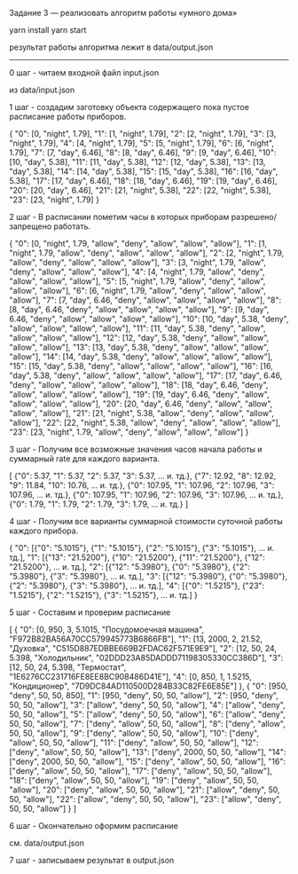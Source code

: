 Задание 3 — реализовать алгоритм работы «умного дома»

yarn install
yarn start 

результат работы алгоритма лежит в data/output.json

--------------------------------

0 шаг - читаем входной файл input.json

из data/input.json

1 шаг - создадим заготовку объекта содержащего пока пустое расписание работы приборов.

{
  "0": [0, "night", 1.79],
  "1": [1, "night", 1.79],
  "2": [2, "night", 1.79],
  "3": [3, "night", 1.79],
  "4": [4, "night", 1.79],
  "5": [5, "night", 1.79],
  "6": [6, "night", 1.79],
  "7": [7, "day", 6.46],
  "8": [8, "day", 6.46],
  "9": [9, "day", 6.46],
  "10": [10, "day", 5.38],
  "11": [11, "day", 5.38],
  "12": [12, "day", 5.38],
  "13": [13, "day", 5.38],
  "14": [14, "day", 5.38],
  "15": [15, "day", 5.38],
  "16": [16, "day", 5.38],
  "17": [17, "day", 6.46],
  "18": [18, "day", 6.46],
  "19": [19, "day", 6.46],
  "20": [20, "day", 6.46],
  "21": [21, "night", 5.38],
  "22": [22, "night", 5.38],
  "23": [23, "night", 1.79]
}

2 шаг - В расписании пометим часы в которых приборам разрешено/запрещено работать.

{
  "0": [0, "night", 1.79, "allow", "deny", "allow", "allow", "allow"],
  "1": [1, "night", 1.79, "allow", "deny", "allow", "allow", "allow"],
  "2": [2, "night", 1.79, "allow", "deny", "allow", "allow", "allow"],
  "3": [3, "night", 1.79, "allow", "deny", "allow", "allow", "allow"],
  "4": [4, "night", 1.79, "allow", "deny", "allow", "allow", "allow"],
  "5": [5, "night", 1.79, "allow", "deny", "allow", "allow", "allow"],
  "6": [6, "night", 1.79, "allow", "deny", "allow", "allow", "allow"],
  "7": [7, "day", 6.46, "deny", "allow", "allow", "allow", "allow"],
  "8": [8, "day", 6.46, "deny", "allow", "allow", "allow", "allow"],
  "9": [9, "day", 6.46, "deny", "allow", "allow", "allow", "allow"],
  "10": [10, "day", 5.38, "deny", "allow", "allow", "allow", "allow"],
  "11": [11, "day", 5.38, "deny", "allow", "allow", "allow", "allow"],
  "12": [12, "day", 5.38, "deny", "allow", "allow", "allow", "allow"],
  "13": [13, "day", 5.38, "deny", "allow", "allow", "allow", "allow"],
  "14": [14, "day", 5.38, "deny", "allow", "allow", "allow", "allow"],
  "15": [15, "day", 5.38, "deny", "allow", "allow", "allow", "allow"],
  "16": [16, "day", 5.38, "deny", "allow", "allow", "allow", "allow"],
  "17": [17, "day", 6.46, "deny", "allow", "allow", "allow", "allow"],
  "18": [18, "day", 6.46, "deny", "allow", "allow", "allow", "allow"],
  "19": [19, "day", 6.46, "deny", "allow", "allow", "allow", "allow"],
  "20": [20, "day", 6.46, "deny", "allow", "allow", "allow", "allow"],
  "21": [21, "night", 5.38, "allow", "deny", "allow", "allow", "allow"],
  "22": [22, "night", 5.38, "allow", "deny", "allow", "allow", "allow"],
  "23": [23, "night", 1.79, "allow", "deny", "allow", "allow", "allow"]
}

3 шаг - Получим все возможные значения часов начала работы и суммарный rate для каждого варианта.

[
  {"0": 5.37, "1": 5.37, "2": 5.37, "3": 5.37, ... и. тд.},
  {"7": 12.92, "8": 12.92, "9": 11.84, "10": 10.76, ... и. тд.},
  {"0": 107.95, "1": 107.96, "2": 107.96, "3": 107.96, ... и. тд.},
  {"0": 107.95, "1": 107.96, "2": 107.96, "3": 107.96, ... и. тд.},
  {"0": 1.79, "1": 1.79, "2": 1.79, "3": 1.79, ... и. тд.}
]

4 шаг - Получим все варианты суммарной стоимости суточной работы каждого прибора.

{
  "0": [{"0": "5.1015"}, {"1": "5.1015"}, {"2": "5.1015"}, {"3": "5.1015"}, ... и. тд.],
  "1": [{"13": "21.5200"}, {"10": "21.5200"}, {"11": "21.5200"}, {"12": "21.5200"}, ... и. тд.],
  "2": [{"12": "5.3980"}, {"0": "5.3980"}, {"2": "5.3980"}, {"3": "5.3980"}, ... и. тд.],
  "3": [{"12": "5.3980"}, {"0": "5.3980"}, {"2": "5.3980"}, {"3": "5.3980"}, ... и. тд.],
  "4": [{"0": "1.5215"}, {"23": "1.5215"}, {"2": "1.5215"}, {"3": "1.5215"}, ... и. тд.]
}

5 шаг - Составим и проверим расписание

[
  {
    "0": [0, 950, 3, 5.1015, "Посудомоечная машина", "F972B82BA56A70CC579945773B6866FB"],
    "1": [13, 2000, 2, 21.52, "Духовка", "C515D887EDBBE669B2FDAC62F571E9E9"],
    "2": [12, 50, 24, 5.398, "Холодильник", "02DDD23A85DADDD71198305330CC386D"],
    "3": [12, 50, 24, 5.398, "Термостат", "1E6276CC231716FE8EE8BC908486D41E"],
    "4": [0, 850, 1, 1.5215, "Кондиционер", "7D9DC84AD110500D284B33C82FE6E85E"]
  },
  {
    "0": [950, "deny", 50, 50, 850],
    "1": [950, "deny", 50, 50, "allow"],
    "2": [950, "deny", 50, 50, "allow"],
    "3": ["allow", "deny", 50, 50, "allow"],
    "4": ["allow", "deny", 50, 50, "allow"],
    "5": ["allow", "deny", 50, 50, "allow"],
    "6": ["allow", "deny", 50, 50, "allow"],
    "7": ["deny", "allow", 50, 50, "allow"],
    "8": ["deny", "allow", 50, 50, "allow"],
    "9": ["deny", "allow", 50, 50, "allow"],
    "10": ["deny", "allow", 50, 50, "allow"],
    "11": ["deny", "allow", 50, 50, "allow"],
    "12": ["deny", "allow", 50, 50, "allow"],
    "13": ["deny", 2000, 50, 50, "allow"],
    "14": ["deny", 2000, 50, 50, "allow"],
    "15": ["deny", "allow", 50, 50, "allow"],
    "16": ["deny", "allow", 50, 50, "allow"],
    "17": ["deny", "allow", 50, 50, "allow"],
    "18": ["deny", "allow", 50, 50, "allow"],
    "19": ["deny", "allow", 50, 50, "allow"],
    "20": ["deny", "allow", 50, 50, "allow"],
    "21": ["allow", "deny", 50, 50, "allow"],
    "22": ["allow", "deny", 50, 50, "allow"],
    "23": ["allow", "deny", 50, 50, "allow"]
  }
]

6 шаг - Окончательно оформим расписание

см. data/output.json

7 шаг - записываем результат в output.json

